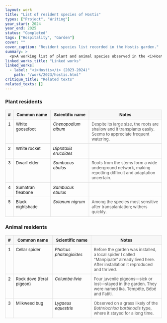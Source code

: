 ```yaml
---
layout: work
title: "List of resident species of Hostis"
types: ["Project", "Writing"]
year_start: 2024
year_end: 2025
status: "Completed"
tags: ["Hospitality", "Garden"]
cover: ""
cover_caption: "Resident species list recorded in the Hostis garden."
summary: >
  <p>A working list of plant and animal species observed in the <i>Hostis</i> garden (2023-2024), recorded in order of discovery.</p><p>The tables can be updated as new species are identified.</p>
linked_works_title: "Linked works"   
linked_works:
  - label: "<i>Hostis</i> (2023-2024)"
    path: "/work/2023/hostis.html"
critique_title: "Related texts"
related_texts: []
---
```


<!-- optional: small table styling just for this page -->
<style>
  .spec-table{width:100%; border-collapse:collapse; font-size:.95em}
  .spec-table th, .spec-table td{border:1px solid #ddd; padding:.5em .6em; vertical-align:top}
  .spec-table thead th{background:#f7f7f7; white-space:nowrap}
  .spec-note{color:#555}
  @media (max-width:768px){
    .spec-table{font-size:1em}
    .spec-table th:nth-child(1), .spec-table td:nth-child(1){width:2.5em}
  }
</style>

<h3>Plant residents</h3>

<table class="spec-table">
  <thead>
    <tr>
      <th>#</th><th>Common name</th><th>Scientific name</th><th>Notes</th>
    </tr>
  </thead>
  <tbody>
    <tr>
      <td>1</td><td>White goosefoot</td><td><i>Chenopodium album</i></td>
      <td class="spec-note">Despite its large size, the roots are shallow and it transplants easily. Seems to appreciate frequent watering.</td>
    </tr>
    <tr>
      <td>2</td><td>White rocket</td><td><i>Diplotaxis erucoides</i></td>
      <td class="spec-note"></td>
    </tr>
    <tr>
      <td>3</td><td>Dwarf elder</td><td><i>Sambucus ebulus</i></td>
      <td class="spec-note">Roots from the stems form a wide underground network, making repotting difficult and adaptation uncertain.</td>
    </tr>
    <tr>
      <td>4</td><td>Sumatran fleabane</td><td><i>Sambucus ebulus</i></td>
      <td class="spec-note"></td>
    </tr>
    <tr>
      <td>5</td><td>Black nightshade</td><td><i>Solanum nigrum</i></td>
      <td class="spec-note">Among the species most sensitive after transplantation; withers quickly.</td>
    </tr>
    <!-- …continue same pattern for all plant rows… -->
  </tbody>
</table>

<h3>Animal residents</h3>

<table class="spec-table">
  <thead>
    <tr>
      <th>#</th><th>Common name</th><th>Scientific name</th><th>Notes</th>
    </tr>
  </thead>
  <tbody>
    <tr>
      <td>1</td><td>Cellar spider</td><td><i>Pholcus phalangioides</i></td>
      <td class="spec-note">Before the garden was installed, a local spider I called “Manpipate” already lived here. After installation it reproduced and thrived.</td>
    </tr>
    <tr>
      <td>2</td><td>Rock dove (feral pigeon)</td><td><i>Columba livia</i></td>
      <td class="spec-note">Four juvenile pigeons—sick or lost—stayed in the garden. They were named Ika, Tempête, Bébé and Fatiti.</td>
    </tr>
    <tr>
      <td>3</td><td>Milkweed bug</td><td><i>Lygaeus equestris</i></td>
      <td class="spec-note">Observed on a grass likely of the <i>Bothriochloa barbinodis</i> type, where it stayed for a long time.</td>
    </tr>
    <!-- …continue same pattern for all animal rows… -->
  </tbody>
</table>
